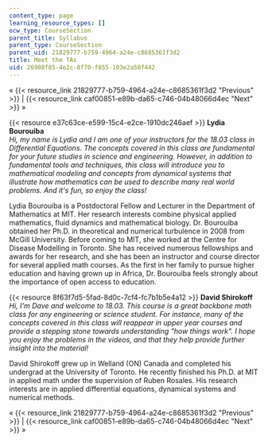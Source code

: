 ```yaml
---
content_type: page
learning_resource_types: []
ocw_type: CourseSection
parent_title: Syllabus
parent_type: CourseSection
parent_uid: 21829777-b759-4964-a24e-c8685361f3d2
title: Meet the TAs
uid: 26908f85-4e2c-8f70-f855-103e2a50f442
---
```


« {{< resource_link 21829777-b759-4964-a24e-c8685361f3d2 "Previous" >}} | {{< resource_link caf00851-e89b-da65-c746-04b48066d4ec "Next" >}} »

{{< resource e37c63ce-e599-15c4-e2ce-1910dc246aef >}} **Lydia Bourouiba**  
_Hi, my name is Lydia and I am one of your instructors for the 18.03 class in Differential Equations. The concepts covered in this class are fundamental for your future studies in science and engineering. However, in addition to fundamental tools and techniques, this class will introduce you to mathematical modeling and concepts from dynamical systems that illustrate how mathematics can be used to describe many real world problems. And it's fun, so enjoy the class!_

Lydia Bourouiba is a Postdoctoral Fellow and Lecturer in the Department of Mathematics at MIT. Her research interests combine physical applied mathematics, fluid dynamics and mathematical biology. Dr. Bourouiba obtained her Ph.D. in theoretical and numerical turbulence in 2008 from McGill University. Before coming to MIT, she worked at the Centre for Disease Modelling in Toronto. She has received numerous fellowships and awards for her research, and she has been an instructor and course director for several applied math courses. As the first in her family to pursue higher education and having grown up in Africa, Dr. Bourouiba feels strongly about the importance of open access to education.

{{< resource 8f63f7d5-5fad-8d0c-7cf4-fc7b1b5e4a12 >}} **David Shirokoff**  
_Hi, I'm Dave and welcome to 18.03. This course is a great backbone math class for any engineering or science student. For instance, many of the concepts covered in this class will reappear in upper year courses and provide a stepping stone towards understanding "how things work". I hope you enjoy the problems in the videos, and that they help provide further insight into the material!_

David Shirokoff grew up in Welland (ON) Canada and completed his undergrad at the University of Toronto. He recently finished his Ph.D. at MIT in applied math under the supervision of Ruben Rosales. His research interests are in applied differential equations, dynamical systems and numerical methods.

« {{< resource_link 21829777-b759-4964-a24e-c8685361f3d2 "Previous" >}} | {{< resource_link caf00851-e89b-da65-c746-04b48066d4ec "Next" >}} »